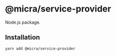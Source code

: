 # @micra/service-provider

Node.js package.

## Installation

```sh
yarn add @micra/service-provider
```
